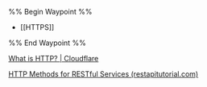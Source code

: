 %% Begin Waypoint %%
- [[HTTPS]]

%% End Waypoint %%

[What is HTTP? | Cloudflare](https://www.cloudflare.com/learning/ddos/glossary/hypertext-transfer-protocol-http/)

[HTTP Methods for RESTful Services (restapitutorial.com)](https://www.restapitutorial.com/lessons/httpmethods.html)

